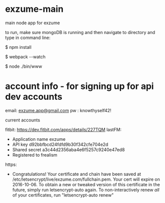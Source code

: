 # exzume-main
main node app for exzume

to run, make sure mongoDB is running and then navigate to directory and type in command line:

$ npm install

$ webpack --watch

$ node ./bin/www

# account info - for signing up for api dev accounts

email: exzume.app@gmail.com
pw   : knowthyself42!

current accounts

fitbit: https://dev.fitbit.com/apps/details/227TQM
lastFM:
- Application name exzume
- API key	d92bbfbcd24fdfd9b30f342cfe704e2d
- Shared secret	a3c44d2356aba4e6f5257c9240e47ed8
- Registered to	frealism

https:
- Congratulations! Your certificate and chain have been saved at
  /etc/letsencrypt/live/exzume.com/fullchain.pem. Your cert will
  expire on 2016-10-06. To obtain a new or tweaked version of this
  certificate in the future, simply run letsencrypt-auto again. To
  non-interactively renew *all* of your certificates, run
  "letsencrypt-auto renew"

